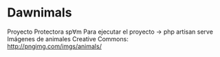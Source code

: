 # Dawnimals
Proyecto Protectora sp∀m
Para ejecutar el proyecto -> php artisan serve
Imágenes de animales Creative Commons:  http://pngimg.com/imgs/animals/